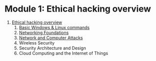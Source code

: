 # Module 1: Ethical hacking overview

1. [Ethical hacking overview](./EthicalHackingOverview.md)
   1. [Basic Windows & Linux commands](./BasicCommands.md)
   2. [Networking Foundations](./NetworkingFoundations.md)
   3. [Network and Computer Attacks](./Attacks.md)
   4. Wireless Security
   5. Security Architecture and Design
   6. Cloud Computing and the Internet of Things 

